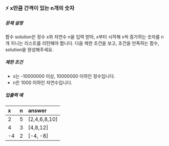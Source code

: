 ### ⚡️ x만큼 간격이 있는 n개의 숫자


##### 문제 설명
함수 solution은 정수 x와 자연수 n을 입력 받아, x부터 시작해 x씩 증가하는 숫자를 n개 지니는 리스트를 리턴해야 합니다. 다음 제한 조건을 보고, 조건을 만족하는 함수, solution을 완성해주세요.

##### 제한 조건
- x는 -10000000 이상, 10000000 이하인 정수입니다.
- n은 1000 이하인 자연수입니다.

##### 입출력 예

|x|n|answer| 
|:---|:--|:---|
|2	|5	|[2,4,6,8,10]|
|4	|3	|[4,8,12]|
|-4	|2	|[-4, -8]|